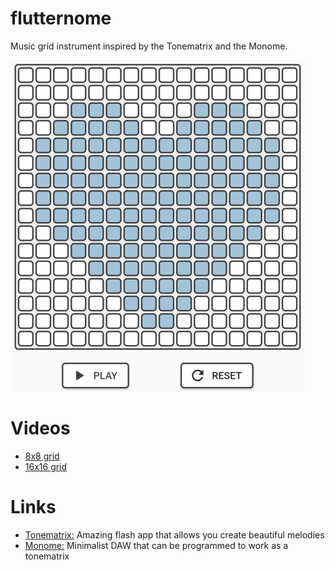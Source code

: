 # flutternome

Music grid instrument inspired by the Tonematrix and the Monome.

![screenshot](screenshots/screenshot.png)

# Videos

- [8x8 grid](https://streamable.com/uqe1y)
- [16x16 grid](https://streamable.com/9thqh)

# Links

- [Tonematrix:](https://tonematrix.audiotool.com/) Amazing flash app that allows you create beautiful melodies
- [Monome:](https://monome.org/docs/grid/) Minimalist DAW that can be programmed to work as a tonematrix